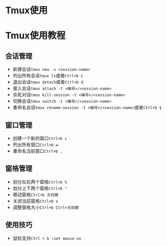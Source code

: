 # Tmux使用

# Tmux使用教程
## 会话管理
* 新建会话`tmux new -s <session-name>`
* 列出所有会话`tmux ls`或者`Ctrl+b s`
* 退出会话`tmux detach`或者`Ctrl+b d`
* 接入会话`tmux attach -t <编号>/<session-name>`
* 杀死对话`tmux kill-session -t <编号>/<session-name>`
* 切换会话`tmux switch -t <编号>/<session-name>`
* 重命名会话`tmux rename-session -t <编号>/<session-name>`或者`Ctrl+b $`
## 窗口管理
* 创建一个新的窗口`Ctrl+b c`
* 列出所有窗口`Ctrl+b w`
* 重命名当前窗口`Ctrl+b ,`
## 窗格管理
* 划分左右两个窗格`Ctrl+b %`
* 划分上下两个窗格`Ctrl+b "`
* 移动窗格`Ctrl+b 方向键`
* 关闭当前窗格`Ctrl+b x`
* 调整窗格大小`Ctrl+b Ctrl+方向键`
## 使用技巧
* 鼠标支持`Ctrl + b :set mouse on`

